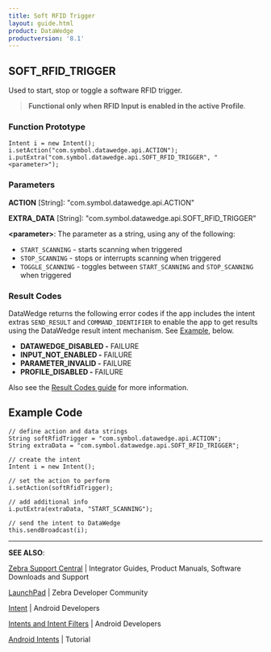 ```yaml
---
title: Soft RFID Trigger 
layout: guide.html
product: DataWedge
productversion: '8.1'
---
```


## SOFT_RFID_TRIGGER 

Used to start, stop or toggle a software RFID trigger. 

> **Functional only when RFID Input is enabled in the active Profile**.

### Function Prototype

	Intent i = new Intent();
	i.setAction("com.symbol.datawedge.api.ACTION");
	i.putExtra("com.symbol.datawedge.api.SOFT_RFID_TRIGGER", "<parameter>");


### Parameters

**ACTION** [String]: "com.symbol.datawedge.api.ACTION"

**EXTRA_DATA** [String]: "com.symbol.datawedge.api.SOFT_RFID_TRIGGER"

**&lt;parameter&gt;**: The parameter as a string, using any of the following: 

* `START_SCANNING` - starts scanning when triggered
* `STOP_SCANNING` - stops or interrupts scanning when triggered
* `TOGGLE_SCANNING` - toggles between `START_SCANNING` and `STOP_SCANNING` when triggered

### Result Codes

DataWedge returns the following error codes if the app includes the intent extras `SEND_RESULT` and `COMMAND_IDENTIFIER` to enable the app to get results using the DataWedge result intent mechanism. See [Example](#example), below. 

* **DATAWEDGE_DISABLED -** FAILURE
* **INPUT_NOT_ENABLED -** FAILURE
* **PARAMETER_INVALID -** FAILURE
* **PROFILE_DISABLED -** FAILURE 

Also see the [Result Codes guide](../resultinfo) for more information.  

## Example Code

	// define action and data strings 
	String softRfidTrigger = "com.symbol.datawedge.api.ACTION"; 
	String extraData = "com.symbol.datawedge.api.SOFT_RFID_TRIGGER"; 

	// create the intent 
	Intent i = new Intent(); 

	// set the action to perform 
	i.setAction(softRfidTrigger); 

	// add additional info 
	i.putExtra(extraData, "START_SCANNING"); 

	// send the intent to DataWedge 
	this.sendBroadcast(i); 


-----

**SEE ALSO**:

[Zebra Support Central](https://www.zebra.com/us/en/support-downloads.html) | Integrator Guides, Product Manuals, Software Downloads and Support

[LaunchPad](https://developer.zebra.com/welcome) | Zebra Developer Community

[Intent](https://developer.android.com/reference/android/content/Intent.html) | Android Developers

[Intents and Intent Filters](http://developer.android.com/guide/components/intents-filters.html) | Android Developers

[Android Intents](http://www.vogella.com/tutorials/AndroidIntent/article.html) | Tutorial
